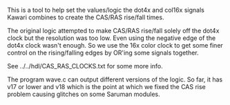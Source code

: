 This is a tool to help set the values/logic the dot4x and col16x signals Kawari combines to create the CAS/RAS rise/fall times.

The original logic attempted to make CAS/RAS rise/fall solely off the dot4x clock but the resolution was too low. Even using the negative edge of the dot4x clock wasn't enough.  So we use the 16x color clock to get some finer control on the rising/falling edges by OR'ing some signals together.

See ../../hdl/CAS_RAS_CLOCKS.txt for some more info.

The program wave.c can output different versions of the logic. So far, it has v17 or lower and v18 which is the point at which
we fixed the CAS rise problem causing glitches on some Saruman modules.

